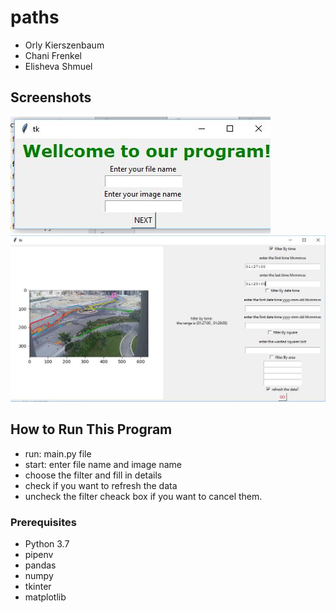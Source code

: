 # paths 

* Orly Kierszenbaum
* Chani Frenkel
* Elisheva Shmuel

## Screenshots 

![SCREESHOT DECSRIPTION](screen/wellcome.png)
![SCREESHOT DECSRIPTION](screen/second.png)

## How to Run This Program

* run: main.py file
* start: enter file name and image name
* choose the filter and fill in details
* check if you want to refresh the data
* uncheck the filter cheack box if you want to cancel them.

### Prerequisites
* Python 3.7
* pipenv
* pandas
* numpy
* tkinter
* matplotlib

